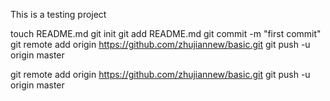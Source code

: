 This is a testing project

touch README.md
git init
git add README.md
git commit -m "first commit"
git remote add origin https://github.com/zhujiannew/basic.git
git push -u origin master

git remote add origin https://github.com/zhujiannew/basic.git
git push -u origin master
